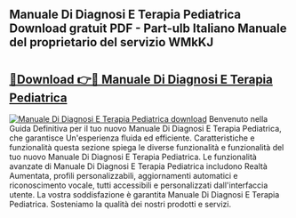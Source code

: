 ## Manuale Di Diagnosi E Terapia Pediatrica Download gratuit PDF - Part-ulb Italiano Manuale del proprietario del servizio WMkKJ

# <h2><a href="http://dfbgzhx.blite.top/?on=Manuale+Di+Diagnosi+E+Terapia+Pediatrica">🔗Download 👉🔴 Manuale Di Diagnosi E Terapia Pediatrica</a></h2>

[![Manuale Di Diagnosi E Terapia Pediatrica download](https://i.imgur.com/lujVjoI.png)](http://dfbgzhx.blite.top/?on=Manuale+Di+Diagnosi+E+Terapia+Pediatrica)
Benvenuto nella Guida Definitiva per il tuo nuovo Manuale Di Diagnosi E Terapia Pediatrica, che garantisce Un'esperienza fluida ed efficiente. Caratteristiche e funzionalità questa sezione spiega le diverse funzionalità e funzionalità del tuo nuovo Manuale Di Diagnosi E Terapia Pediatrica. Le funzionalità avanzate di Manuale Di Diagnosi E Terapia Pediatrica includono Realtà Aumentata, profili personalizzabili, aggiornamenti automatici e riconoscimento vocale, tutti accessibili e personalizzati dall'interfaccia utente. La vostra soddisfazione è garantita Manuale Di Diagnosi E Terapia Pediatrica. Sosteniamo la qualità dei nostri prodotti e servizi.
